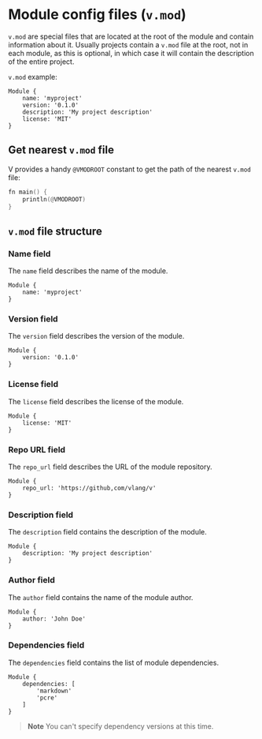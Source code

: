 # Module config files (`v.mod`)

`v.mod` are special files that are located at the root of the module and
contain information about it.
Usually projects contain a `v.mod` file at the root, not in each module, as this is optional, in
which case it will contain the description of the entire project.

`v.mod` example:

```vmod ignore
Module {
    name: 'myproject'
    version: '0.1.0'
    description: 'My project description'
    license: 'MIT'
}
```

## Get nearest `v.mod` file

V provides a handy `@VMODROOT` constant to get the path of the nearest `v.mod` file:

```v play
fn main() {
    println(@VMODROOT)
}
```

## `v.mod` file structure

### Name field

The `name` field describes the name of the module.

```vmod
Module {
    name: 'myproject'
}
```

### Version field

The `version` field describes the version of the module.

```vmod
Module {
    version: '0.1.0'
}
```

### License field

The `license` field describes the license of the module.

```vmod
Module {
    license: 'MIT'
}
```

### Repo URL field

The `repo_url` field describes the URL of the module repository.

```vmod
Module {
    repo_url: 'https://github,com/vlang/v'
}
```

### Description field

The `description` field contains the description of the module.

```vmod
Module {
    description: 'My project description'
}
```

### Author field

The `author` field contains the name of the module author.

```vmod
Module {
    author: 'John Doe'
}
```

### Dependencies field

The `dependencies` field contains the list of module dependencies.

```vmod
Module {
    dependencies: [
        'markdown'
        'pcre'
    ]
}
```

> **Note**
> You can't specify dependency versions at this time.
